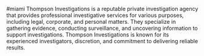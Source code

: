 #miami
Thompson Investigations is a reputable private investigation agency that provides professional investigative services for various purposes, including legal, corporate, and personal matters. They specialize in gathering evidence, conducting surveillance, and uncovering information to support investigations. Thompson Investigations is known for its experienced investigators, discretion, and commitment to delivering reliable results.